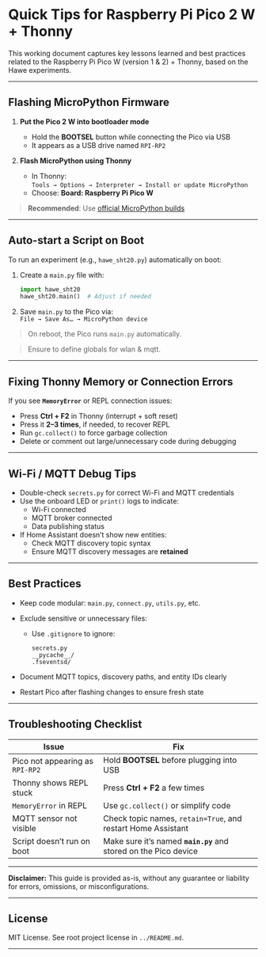 # Quick Tips for Raspberry Pi Pico 2 W + Thonny

This working document captures key lessons learned and best practices related to the Raspberry Pi Pico W (version 1 & 2) + Thonny, based on the Hawe experiments.

---

## Flashing MicroPython Firmware

1. **Put the Pico 2 W into bootloader mode**  
   - Hold the **BOOTSEL** button while connecting the Pico via USB  
   - It appears as a USB drive named `RPI-RP2`

2. **Flash MicroPython using Thonny**  
   - In Thonny:  
     `Tools → Options → Interpreter → Install or update MicroPython`  
   - Choose: **Board: Raspberry Pi Pico W**

> **Recommended**: Use [official MicroPython builds](https://micropython.org/download/rp2-pico-w/)

---

## Auto-start a Script on Boot

To run an experiment (e.g., `hawe_sht20.py`) automatically on boot:

1. Create a `main.py` file with:

   ```python
   import hawe_sht20
   hawe_sht20.main()  # Adjust if needed
   ```

2. Save `main.py` to the Pico via:  
   `File → Save As… → MicroPython device`

> On reboot, the Pico runs `main.py` automatically.

> Ensure to define globals for wlan & mqtt.

---

## Fixing Thonny Memory or Connection Errors

If you see **`MemoryError`** or REPL connection issues:

- Press **Ctrl + F2** in Thonny (interrupt + soft reset)
- Press it **2–3 times**, if needed, to recover REPL
- Run `gc.collect()` to force garbage collection
- Delete or comment out large/unnecessary code during debugging

---

## Wi-Fi / MQTT Debug Tips

- Double-check `secrets.py` for correct Wi-Fi and MQTT credentials
- Use the onboard LED or `print()` logs to indicate:
  - Wi-Fi connected
  - MQTT broker connected
  - Data publishing status
- If Home Assistant doesn’t show new entities:
  - Check MQTT discovery topic syntax
  - Ensure MQTT discovery messages are **retained**

---

## Best Practices

- Keep code modular: `main.py`, `connect.py`, `utils.py`, etc.
- Exclude sensitive or unnecessary files:
  - Use `.gitignore` to ignore:

    ```
    secrets.py
    __pycache__/
    .fseventsd/
    ```

- Document MQTT topics, discovery paths, and entity IDs clearly
- Restart Pico after flashing changes to ensure fresh state

---

## Troubleshooting Checklist

| Issue                           | Fix                                                                 |
|--------------------------------|----------------------------------------------------------------------|
| Pico not appearing as `RPI-RP2` | Hold **BOOTSEL** before plugging into USB                           |
| Thonny shows REPL stuck         | Press **Ctrl + F2** a few times                                     |
| `MemoryError` in REPL           | Use `gc.collect()` or simplify code                                 |
| MQTT sensor not visible         | Check topic names, `retain=True`, and restart Home Assistant        |
| Script doesn’t run on boot      | Make sure it’s named **`main.py`** and stored on the Pico device    |

---

**Disclaimer:** This guide is provided as-is, without any guarantee or liability for errors, omissions, or misconfigurations.

---

## License

MIT License. See root project license in `../README.md`.

---

